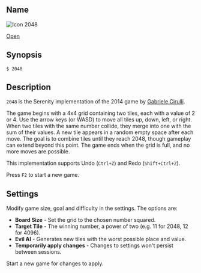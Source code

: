 ## Name

![Icon](/res/icons/16x16/app-2048.png) 2048

[Open](launch:///bin/2048)

## Synopsis

```**sh
$ 2048
```

## Description

`2048` is the Serenity implementation of the 2014 game by [Gabriele Cirulli](https://github.com/gabrielecirulli/2048).

The game begins with a 4x4 grid containing two tiles, each with a value of 2 or 4.
Use the arrow keys (or WASD) to move all tiles up, down, left, or right. When two tiles with the same number collide, they merge into one with the sum of their values. A new tile appears in a random empty space after each move. The goal is to combine tiles until they reach 2048, though gameplay can extend beyond this point. The game ends when the grid is full, and no more moves are possible.

This implementation supports Undo (`Ctrl+Z`) and Redo (`Shift+Ctrl+Z`).

Press `F2` to start a new game.

## Settings

Modify game size, goal and difficulty in the settings. The options are:

-   **Board Size** - Set the grid to the chosen number squared.
-   **Target Tile** - The winning number, a power of two (e.g. 11 for 2048, 12 for 4096).
-   **Evil AI** - Generates new tiles with the worst possible place and value.
-   **Temporarily apply changes** - Changes to settings won't persist between sessions.

Start a new game for changes to apply.
